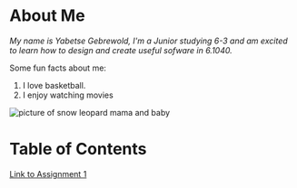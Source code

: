 # About Me
*My name is Yabetse Gebrewold, I'm a Junior studying 6-3 and am excited to learn how to design and create useful sofware in 6.1040.*

Some fun facts about me:
1. I love basketball.
2. I enjoy watching movies

![picture of snow leopard mama and baby](https://pbs.twimg.com/media/GzYlia3XMAAWfm4?format=jpg&name=4096x4096)


# Table of Contents
[Link to Assignment 1](assignments/assignment1.md)
